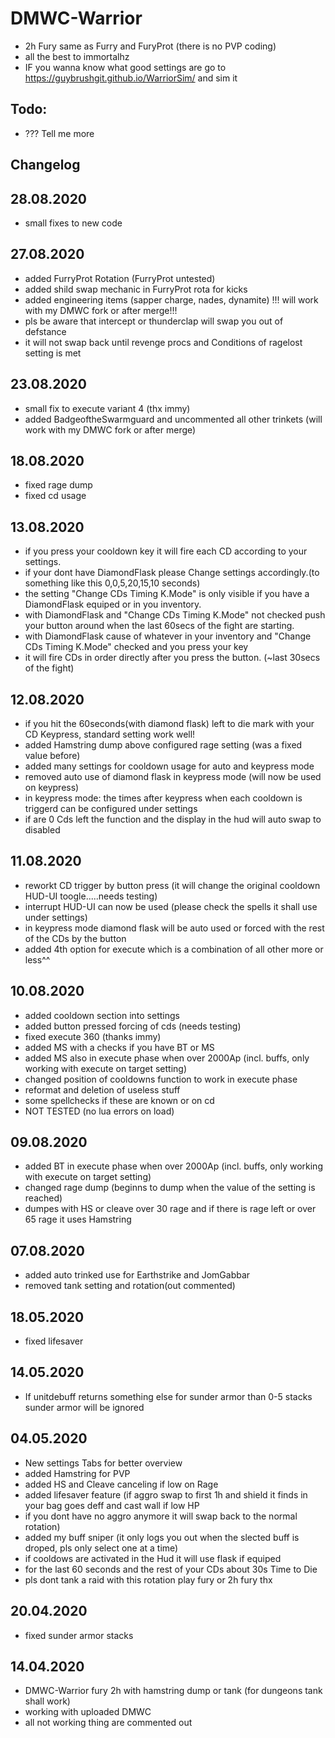 # DMWC-Warrior

* 2h Fury same as Furry and FuryProt (there is no PVP coding)
* all the best to immortalhz
* IF you wanna know what good settings are go to https://guybrushgit.github.io/WarriorSim/ and sim it

## Todo: 

* ??? Tell me more

## Changelog

## 28.08.2020

* small fixes to new code

## 27.08.2020

* added FurryProt Rotation (FurryProt untested)
* added shild swap mechanic in FurryProt rota for kicks
* added engineering items (sapper charge, nades, dynamite)      !!! will work with my DMWC fork or after merge!!!
* pls be aware that intercept or thunderclap will swap you out of defstance 
* it will not swap back until revenge procs and Conditions of ragelost setting is met

## 23.08.2020

* small fix to execute variant 4 (thx immy)
* added BadgeoftheSwarmguard and uncommented all other trinkets (will work with my DMWC fork or after merge)

## 18.08.2020

* fixed rage dump
* fixed cd usage

## 13.08.2020

* if you press your cooldown key it will fire each CD according to your settings.
* if your dont have DiamondFlask please Change settings accordingly.(to something like this 0,0,5,20,15,10 seconds)
* the setting "Change CDs Timing K.Mode" is only visible if you have a DiamondFlask equiped or in you inventory.
* with DiamondFlask and "Change CDs Timing K.Mode" not checked push your button around when the last 60secs of the fight are starting.
* with DiamondFlask cause of whatever in your inventory and "Change CDs Timing K.Mode" checked and you press your key 
* it will fire CDs in order directly after you press the button. (~last 30secs of the fight)

## 12.08.2020

* if you hit the 60seconds(with diamond flask) left to die mark with your CD Keypress, standard setting work well!
* added Hamstring dump above configured rage setting (was a fixed value before)
* added many settings for cooldown usage for auto and keypress mode
* removed auto use of diamond flask in keypress mode (will now be used on keypress)
* in keypress mode: the times after keypress when each cooldown is triggerd can be configured under settings
* if are 0 Cds left the function and the display in the hud will auto swap to disabled

## 11.08.2020

* reworkt CD trigger by button press (it will change the original cooldown HUD-UI toogle.....needs testing)
* interrupt HUD-UI can now be used (please check the spells it shall use under settings)
* in keypress mode diamond flask will be auto used or forced with the rest of the CDs by the button
* added 4th option for execute which is a combination of all other more or less^^

## 10.08.2020 

* added cooldown section into settings
* added button pressed forcing of cds (needs testing)
* fixed execute 360 (thanks immy)
* added MS with a checks if you have BT or MS
* added MS also in execute phase when over 2000Ap (incl. buffs, only working with execute on target setting)
* changed position of cooldowns function to work in execute phase
* reformat and deletion of useless stuff
* some spellchecks if these are known or on cd
* NOT TESTED (no lua errors on load)

## 09.08.2020

* added BT in execute phase when over 2000Ap (incl. buffs, only working with execute on target setting)
* changed rage dump (beginns to dump when the value of the setting is reached)
* dumpes with HS or cleave over 30 rage and if there is rage left or over 65 rage it uses Hamstring

## 07.08.2020

* added auto trinked use for Earthstrike and JomGabbar
* removed tank setting and rotation(out commented)

## 18.05.2020

* fixed lifesaver

## 14.05.2020

* If unitdebuff returns something else for sunder armor than 0-5 stacks sunder armor will be ignored

## 04.05.2020

* New settings Tabs for better overview
* added Hamstring for PVP
* added HS and Cleave canceling if low on Rage
* added lifesaver feature (if aggro swap to first 1h and shield it finds in your bag goes deff and cast wall if low HP
* if you dont have no aggro anymore it will swap back to the normal rotation)
* added my buff sniper (it only logs you out when the slected buff is droped, pls only select one at a time)
* if cooldows are activated in the Hud it will use flask if equiped 
* for the last 60 seconds and the rest of your CDs about 30s Time to Die 
* pls dont tank a raid with this rotation play fury or 2h fury thx

## 20.04.2020

* fixed sunder armor stacks 

## 14.04.2020

* DMWC-Warrior fury 2h with hamstring dump or tank (for dungeons tank shall work) 
* working with uploaded DMWC
* all not working thing are commented out 
